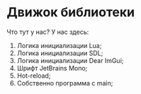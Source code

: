 # Движок библиотеки

Что тут у нас? У нас здесь:
1) Логика инициализации Lua;
2) Логика инициализации SDL;
3) Логика инициализации Dear ImGui;
4) Шрифт JetBrains Mono;
5) Hot-reload;
6) Собственно программа с main;
